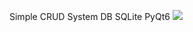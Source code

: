 Simple CRUD System 
DB SQLite
PyQt6
<img  src="https://github.com/user-attachments/assets/0cac0288-ce02-49f2-9c40-15083eca7f84" />


